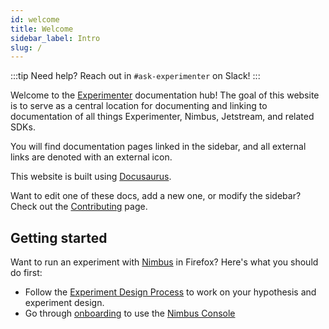 ```yaml
---
id: welcome
title: Welcome
sidebar_label: Intro
slug: /
---
```


:::tip
Need help? Reach out in `#ask-experimenter` on Slack!
:::

Welcome to the [Experimenter](https://experimenter.services.mozilla.com/nimbus/) documentation hub! The goal of this website is to serve as a central location for documenting and linking to documentation of all things Experimenter, Nimbus, Jetstream, and related SDKs.

You will find documentation pages linked in the sidebar, and all external links are denoted with an external icon.

This website is built using [Docusaurus](https://v2.docusaurus.io/).

Want to edit one of these docs, add a new one, or modify the sidebar? Check out the [Contributing](/contributing) page.

## Getting started

Want to run an experiment with [Nimbus](https://experimenter.services.mozilla.com/nimbus/) in Firefox? Here's what you should do first:

- Follow the [Experiment Design Process](https://mana.mozilla.org/wiki/display/FJT/Experiment+Process+Checklist) to work on your hypothesis and experiment design.
- Go through [onboarding](https://mana.mozilla.org/wiki/display/FJT/Nimbus+Onboarding#NimbusOnboarding-Branches) to use the [Nimbus Console](https://experimenter.services.mozilla.com/nimbus/)
